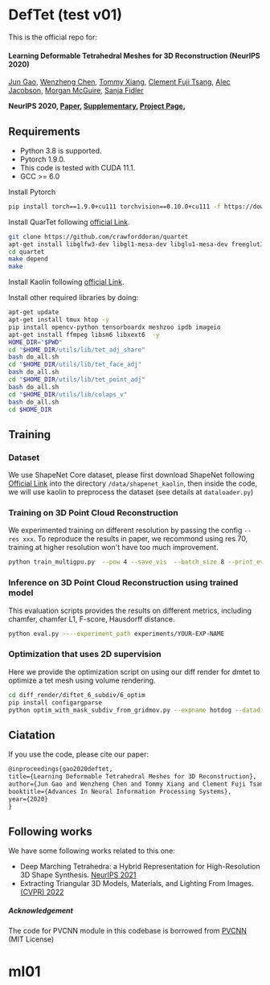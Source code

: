 # DefTet (test v01)
This is the official repo for:

#### Learning Deformable Tetrahedral Meshes for 3D Reconstruction (NeurIPS 2020)

[Jun Gao](http://www.cs.toronto.edu/~jungao/), [Wenzheng Chen](http://www.cs.toronto.edu/~wenzheng/), [Tommy Xiang](), [Clement Fuji Tsang](), [Alec Jacobson](https://www.cs.toronto.edu/~jacobson/), [Morgan McGuire](https://research.nvidia.com/person/morgan-mcguire), [Sanja Fidler](http://www.cs.toronto.edu/~fidler/)


**NeurIPS 2020, [Paper](https://arxiv.org/abs/2011.01437), [Supplementary](https://nv-tlabs.github.io/DefTet/files/supplement.pdf), [Project Page](https://nv-tlabs.github.io/DefTet/),**

## Requirements
- Python 3.8 is supported.
- Pytorch 1.9.0.
- This code is tested with CUDA 11.1.
- GCC >= 6.0

Install Pytorch
```bash
pip install torch==1.9.0+cu111 torchvision==0.10.0+cu111 -f https://download.pytorch.org/whl/torch_stable.html
```

Install QuarTet following [official Link](https://github.com/crawforddoran/quartet).
```bash
git clone https://github.com/crawforddoran/quartet
apt-get install libglfw3-dev libgl1-mesa-dev libglu1-mesa-dev freeglut3-dev # Dependencies for QuarTet
cd quartet
make depend
make 
```
Install Kaolin following [official Link](https://kaolin.readthedocs.io/en/latest/notes/installation.html).

Install other required libraries by doing:
```bash
apt-get update
apt-get install tmux htop -y
pip install opencv-python tensorboardx meshzoo ipdb imageio
apt-get install ffmpeg libsm6 libxext6  -y
HOME_DIR="$PWD"
cd "$HOME_DIR/utils/lib/tet_adj_share"
bash do_all.sh
cd "$HOME_DIR/utils/lib/tet_face_adj"
bash do_all.sh
cd "$HOME_DIR/utils/lib/tet_point_adj"
bash do_all.sh
cd "$HOME_DIR/utils/lib/colaps_v"
bash do_all.sh
cd $HOME_DIR
```

## Training
### Dataset
We use ShapeNet Core dataset, please first download ShapeNet following [Official Link](https://shapenet.org) 
into the directory  `/data/shapenet_kaolin`, then inside the code, we will use kaolin to preprocess the dataset (see details at `dataloader.py`)

### Training on 3D Point Cloud Reconstruction

We experimented training on different resolution by passing the config `--res xxx`. To reproduce the results in paper, we recommond using res 70, training at higher resolution won't have too much improvement. 
```bash
python train_multigpu.py  --pow 4 --save_vis  --batch_size 8 --print_every 300  --dataset_dir /data/shapenet_kaolin  --save_vis_ever 10000  --no_use_pos_encoding --no_use_vert_feat --use_init_pos_mask --point_cloud --lambda_surf 5 --lambda_surf_chamfer 1 --lambda_amips 1 --res 70 --no_expand_boundary --use_two_encoder --no_use_vert_feat --no_use_pvcnn_pos_decoder --no_use_dvr_pos_decoder --use_gcn_pos_decoder --no_use_dvr_occ_decoder --add_input_noise --use_pvcnn_occ_decoder  --use_all --experiment_id pc_pvcnn_gcn_70_surf_1_chamfer_1_all_scale_pvcnn --scale_pvcnn
```



### Inference on 3D Point Cloud Reconstruction using trained model

This evaluation scripts provides the results on different metrics, including chamfer, chamfer L1, F-score, Hausdorff distance.
```bash
python eval.py ----experiment_path experiments/YOUR-EXP-NAME
```

### Optimization that uses 2D supervision

Here we provide the optimization script on using our diff render for dmtet to optimize a tet mesh using volume rendering. 

```bash
cd diff_render/diftet_6_subdiv/6_optim
pip install configargparse
python optim_with_mask_subdiv_from_gridmov.py --expname hotdog --datadir YOUR_NERF_DIR --savedir YOUR_SAVING_DIR --remote
```


## Ciatation
If you use the code, please cite our paper:
```latex
@inproceedings{gao2020deftet,
title={Learning Deformable Tetrahedral Meshes for 3D Reconstruction},
author={Jun Gao and Wenzheng Chen and Tommy Xiang and Clement Fuji Tsang and Alec Jacobson and Morgan McGuire and Sanja Fidler},
booktitle={Advances In Neural Information Processing Systems},
year={2020}
}
```

## Following works
We have some following works related to this one:
- Deep Marching Tetrahedra: a Hybrid Representation for High-Resolution 3D Shape Synthesis. [NeurIPS 2021](https://nv-tlabs.github.io/DMTet/)
- Extracting Triangular 3D Models, Materials, and Lighting From Images.  [(CVPR) 2022](https://nvlabs.github.io/nvdiffrec/)


##### Acknowledgement
The code for PVCNN module in this codebase is borrowed from [PVCNN](https://github.com/mit-han-lab/pvcnn) (MIT License)
# ml01
